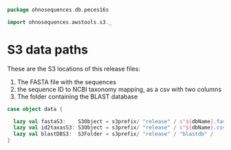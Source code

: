 
```scala
package ohnosequences.db.peces16s

import ohnosequences.awstools.s3._
```


# S3 data paths

These are the S3 locations of this release files:

1. The FASTA file with the sequences
2. the sequence ID to NCBI taxonomy mapping, as a csv with two columns
3. The folder containing the BLAST database


```scala
case object data {

  lazy val fastaS3:    S3Object = s3prefix/ "release" / s"${dbName}.fasta"
  lazy val id2taxasS3: S3Object = s3prefix/ "release" / s"${dbName}.csv"
  lazy val blastDBS3:  S3Folder = s3prefix/ "release" / "blastdb" /
}

```




[main/scala/data.scala]: data.scala.md
[main/scala/package.scala]: package.scala.md
[test/scala/clusterSequences.scala]: ../../test/scala/clusterSequences.scala.md
[test/scala/compats.scala]: ../../test/scala/compats.scala.md
[test/scala/dropInconsistentAssignments.scala]: ../../test/scala/dropInconsistentAssignments.scala.md
[test/scala/dropRedundantAssignments.scala]: ../../test/scala/dropRedundantAssignments.scala.md
[test/scala/mg7pipeline.scala]: ../../test/scala/mg7pipeline.scala.md
[test/scala/package.scala]: ../../test/scala/package.scala.md
[test/scala/pick16SCandidates.scala]: ../../test/scala/pick16SCandidates.scala.md
[test/scala/releaseData.scala]: ../../test/scala/releaseData.scala.md
[test/scala/runBundles.scala]: ../../test/scala/runBundles.scala.md